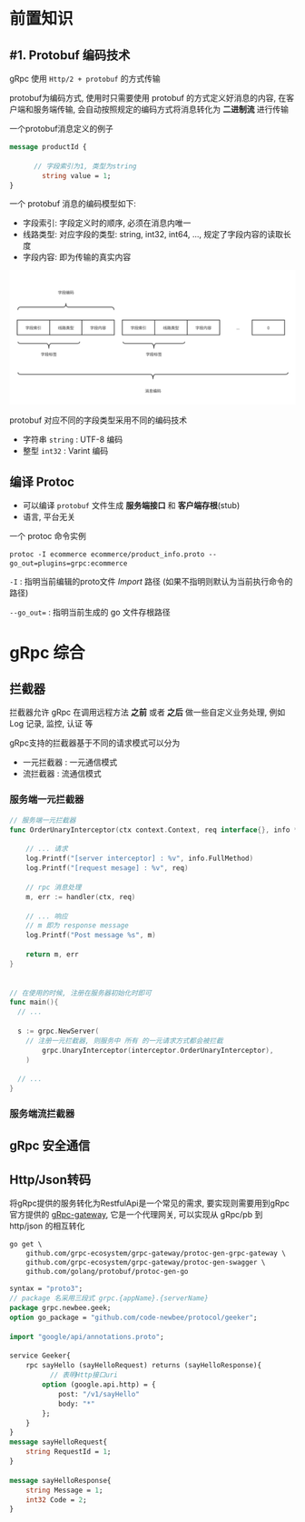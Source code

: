 # 前置知识

## #1. Protobuf 编码技术

gRpc 使用 `Http/2 + protobuf` 的方式传输

protobuf为编码方式, 使用时只需要使用 protobuf 的方式定义好消息的内容, 在客户端和服务端传输, 会自动按照规定的编码方式将消息转化为 **二进制流** 进行传输

一个protobuf消息定义的例子

~~~protobuf
message productId {
	
	  // 字段索引为1, 类型为string
		string value = 1;
}
~~~

一个 protobuf 消息的编码模型如下:

* 字段索引: 字段定义时的顺序, 必须在消息内唯一 
* 线路类型: 对应字段的类型: string, int32, int64, ..., 规定了字段内容的读取长度
* 字段内容: 即为传输的真实内容

<img src="images/protobuf-message-encoding.svg" />

protobuf 对应不同的字段类型采用不同的编码技术

* 字符串 `string` : UTF-8 编码
* 整型 `int32` : Varint 编码











## 编译 Protoc 

* 可以编译 `protobuf` 文件生成 **服务端接口** 和 **客户端存根**(stub)
* 语言, 平台无关

一个 protoc 命令实例

~~~shell
protoc -I ecommerce ecommerce/product_info.proto --go_out=plugins=grpc:ecommerce
~~~

`-I` : 指明当前编辑的proto文件 *Import* 路径 (如果不指明则默认为当前执行命令的路径)

`--go_out=` : 指明当前生成的 go 文件存根路径





# gRpc 综合

## 拦截器

拦截器允许 gRpc 在调用远程方法 **之前** 或者 **之后** 做一些自定义业务处理, 例如 Log 记录, 监控, 认证 等

gRpc支持的拦截器基于不同的请求模式可以分为

* 一元拦截器 : 一元通信模式
* 流拦截器 : 流通信模式

### 服务端一元拦截器

~~~go
// 服务端一元拦截器
func OrderUnaryInterceptor(ctx context.Context, req interface{}, info *grpc.UnaryServerInfo, handler grpc.UnaryHandler) (interface{}, error) {

	// ... 请求
	log.Printf("[server interceptor] : %v", info.FullMethod)
	log.Printf("[request mesage] : %v", req)

	// rpc 消息处理
	m, err := handler(ctx, req)

	// ... 响应
	// m 即为 response message
	log.Printf("Post message %s", m)

	return m, err
}


// 在使用的时候, 注册在服务器初始化时即可
func main(){
  // ...
  
  s := grpc.NewServer(
    // 注册一元拦截器, 则服务中 所有 的一元请求方式都会被拦截
		grpc.UnaryInterceptor(interceptor.OrderUnaryInterceptor),
	)
  
  // ...
}
~~~

### 服务端流拦截器

## gRpc 安全通信



## Http/Json转码

将gRpc提供的服务转化为RestfulApi是一个常见的需求, 要实现则需要用到gRpc官方提供的 [gRpc-gateway](https://github.com/grpc-ecosystem/grpc-gateway), 它是一个代理网关, 可以实现从 gRpc/pb 到 http/json 的相互转化

~~~shell
go get \
    github.com/grpc-ecosystem/grpc-gateway/protoc-gen-grpc-gateway \
    github.com/grpc-ecosystem/grpc-gateway/protoc-gen-swagger \
    github.com/golang/protobuf/protoc-gen-go
~~~

~~~protobuf
syntax = "proto3";
// package 名采用三段式 grpc.{appName}.{serverName}
package grpc.newbee.geek;
option go_package = "github.com/code-newbee/protocol/geeker";

import "google/api/annotations.proto";

service Geeker{
    rpc sayHello (sayHelloRequest) returns (sayHelloResponse){
    	  // 表明Http接口uri
        option (google.api.http) = {
            post: "/v1/sayHello"
            body: "*"
        };
    }
}
message sayHelloRequest{
    string RequestId = 1;
}

message sayHelloResponse{
    string Message = 1;
    int32 Code = 2;
}
~~~
















